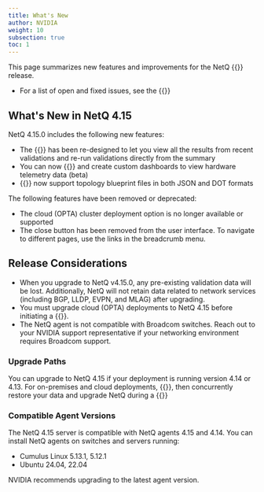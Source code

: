 ```yaml
---
title: What's New
author: NVIDIA
weight: 10
subsection: true
toc: 1
---
```


This page summarizes new features and improvements for the NetQ {{<version>}} release. 

- For a list of open and fixed issues, see the {{<link title="NVIDIA NetQ 4.15 Release Notes" text="release notes">}}

## What's New in NetQ 4.15

NetQ 4.15.0 includes the following new features:

- The {{<link title="Validate Network Protocol and Service Operations" text="validation summary">}} has been re-designed to let you view all the results from recent validations and re-run validations directly from the summary
- You can now {{<link title="Integrate NetQ with Grafana" text="integrate NetQ with Grafana">}} and create custom dashboards to view hardware telemetry data (beta)
- {{<link title="Validate Network Protocol and Service Operations/#topology-validations" text="Topology validations">}} now support topology blueprint files in both JSON and DOT formats

The following features have been removed or deprecated:

- The cloud (OPTA) cluster deployment option is no longer available or supported
- The close button has been removed from the user interface. To navigate to different pages, use the links in the breadcrumb menu.


## Release Considerations

- When you upgrade to NetQ v4.15.0, any pre-existing validation data will be lost. Additionally, NetQ will not retain data related to network services (including BGP, LLDP, EVPN, and MLAG) after upgrading.
- You must upgrade cloud (OPTA) deployments to NetQ 4.15 before initiating a {{<link title="Switch Management/#switch-discovery" text="switch discovery">}}.
- The NetQ agent is not compatible with Broadcom switches. Reach out to your NVIDIA support representative if your networking environment requires Broadcom support.

### Upgrade Paths

You can upgrade to NetQ 4.15 if your deployment is running version 4.14 or 4.13. For on-premises and cloud deployments, {{<link title="Back Up and Restore NetQ" text="back up your NetQ data">}}, then concurrently restore your data and upgrade NetQ during a {{<link title="Install the NetQ System" text="new NetQ 4.15 installation">}}


### Compatible Agent Versions

The NetQ 4.15 server is compatible with NetQ agents 4.15 and 4.14. You can install NetQ agents on switches and servers running:

- Cumulus Linux 5.13.1, 5.12.1 <!--update to 5.14.0, 5.13.1 when 5.14 is released-->
- Ubuntu 24.04, 22.04

NVIDIA recommends upgrading to the latest agent version.